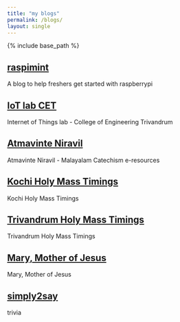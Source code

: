 ```yaml
---
title: "my blogs"
permalink: /blogs/
layout: single
---
```


{% include base_path %}

## <a href="https://raspimint.blogspot.com/"> raspimint</a>
A blog to help freshers get started with raspberrypi

## <a href="https://iotlabcet.blogspot.com/"> IoT lab CET</a>
Internet of Things lab - College of Engineering Trivandrum

## <a href="https://ecatplus.blogspot.com/"> Atmavinte Niravil</a>
Atmavinte Niravil - Malayalam Catechism e-resources

## <a href="https://kochichurch.blogspot.com/"> Kochi Holy Mass Timings</a>
Kochi Holy Mass Timings

## <a href="https://tvmchurch.blogspot.com/"> Trivandrum Holy Mass Timings</a>
Trivandrum Holy Mass Timings

## <a href="https://marianchurch.blogspot.com/"> Mary, Mother of Jesus</a>
Mary, Mother of Jesus

## <a href="https://simply2say.blogspot.com/"> simply2say</a>
trivia
